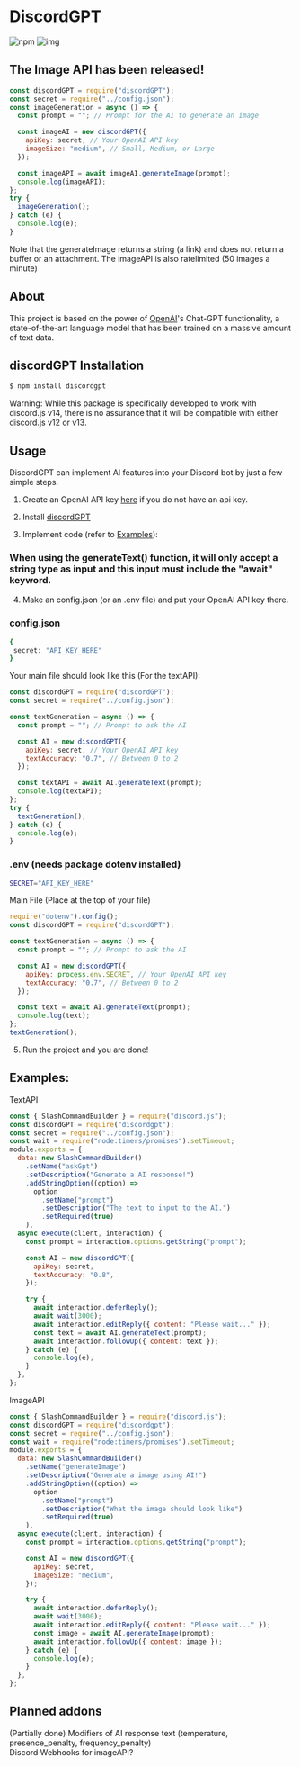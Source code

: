 # DiscordGPT

![npm](https://www.npmjs.com/package/discordgpt)
![img](https://img.shields.io/snyk/vulnerabilities/github/norbsdev0/discordGPT?style=for-the-badge)

## The Image API has been released!

```js
const discordGPT = require("discordGPT");
const secret = require("../config.json");
const imageGeneration = async () => {
  const prompt = ""; // Prompt for the AI to generate an image

  const imageAI = new discordGPT({
    apiKey: secret, // Your OpenAI API key
    imageSize: "medium", // Small, Medium, or Large
  });

  const imageAPI = await imageAI.generateImage(prompt);
  console.log(imageAPI);
};
try {
  imageGeneration();
} catch (e) {
  console.log(e);
}
```

Note that the generateImage returns a string (a link) and does not return a buffer or an attachment.
The imageAPI is also ratelimited (50 images a minute)

## About

This project is based on the power of [OpenAI](https://beta.openai.com)'s Chat-GPT functionality, a state-of-the-art language model that has been trained on a massive amount of text data.

## discordGPT Installation

```bash
$ npm install discordgpt
```

Warning: While this package is specifically developed to work with discord.js v14, there is no assurance that it will be compatible with either discord.js v12 or v13.

## Usage

DiscordGPT can implement AI features into your Discord bot by just a few simple steps.

1. Create an OpenAI API key [here](https://beta.openai.com/account/api-keys) if you do not have an api key.

2. Install [discordGPT](#discordGPT-Installation)

3. Implement code (refer to [Examples](#examples)):

### When using the generateText() function, it will only accept a string type as input and this input must include the "await" keyword.

4. Make an config.json (or an .env file) and put your OpenAI API key there.

### config.json

```bash
{
 secret: "API_KEY_HERE"
}
```

Your main file should look like this (For the textAPI):

```js
const discordGPT = require("discordGPT");
const secret = require("../config.json");

const textGeneration = async () => {
  const prompt = ""; // Prompt to ask the AI

  const AI = new discordGPT({
    apiKey: secret, // Your OpenAI API key
    textAccuracy: "0.7", // Between 0 to 2
  });

  const textAPI = await AI.generateText(prompt);
  console.log(textAPI);
};
try {
  textGeneration();
} catch (e) {
  console.log(e);
}
```

### .env (needs package dotenv installed)

```bash
SECRET="API_KEY_HERE"
```

Main File (Place at the top of your file)

```js
require("dotenv").config();
const discordGPT = require("discordGPT");

const textGeneration = async () => {
  const prompt = ""; // Prompt to ask the AI

  const AI = new discordGPT({
    apiKey: process.env.SECRET, // Your OpenAI API key
    textAccuracy: "0.7", // Between 0 to 2
  });

  const text = await AI.generateText(prompt);
  console.log(text);
};
textGeneration();
```

5. Run the project and you are done!

## Examples:

TextAPI

```js
const { SlashCommandBuilder } = require("discord.js");
const discordGPT = require("discordgpt");
const secret = require("../config.json");
const wait = require("node:timers/promises").setTimeout;
module.exports = {
  data: new SlashCommandBuilder()
    .setName("askGpt")
    .setDescription("Generate a AI response!")
    .addStringOption((option) =>
      option
        .setName("prompt")
        .setDescription("The text to input to the AI.")
        .setRequired(true)
    ),
  async execute(client, interaction) {
    const prompt = interaction.options.getString("prompt");

    const AI = new discordGPT({
      apiKey: secret,
      textAccuracy: "0.8",
    });

    try {
      await interaction.deferReply();
      await wait(3000);
      await interaction.editReply({ content: "Please wait..." });
      const text = await AI.generateText(prompt);
      await interaction.followUp({ content: text });
    } catch (e) {
      console.log(e);
    }
  },
};
```

ImageAPI

```js
const { SlashCommandBuilder } = require("discord.js");
const discordGPT = require("discordgpt");
const secret = require("../config.json");
const wait = require("node:timers/promises").setTimeout;
module.exports = {
  data: new SlashCommandBuilder()
    .setName("generateImage")
    .setDescription("Generate a image using AI!")
    .addStringOption((option) =>
      option
        .setName("prompt")
        .setDescription("What the image should look like")
        .setRequired(true)
    ),
  async execute(client, interaction) {
    const prompt = interaction.options.getString("prompt");

    const AI = new discordGPT({
      apiKey: secret,
      imageSize: "medium",
    });

    try {
      await interaction.deferReply();
      await wait(3000);
      await interaction.editReply({ content: "Please wait..." });
      const image = await AI.generateImage(prompt);
      await interaction.followUp({ content: image });
    } catch (e) {
      console.log(e);
    }
  },
};
```

## Planned addons

(Partially done) Modifiers of AI response text (temperature, presence_penalty, frequency_penalty) \
Discord Webhooks for imageAPI?
